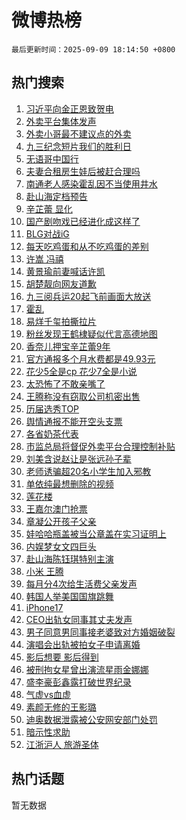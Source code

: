 # 微博热榜

`最后更新时间：2025-09-09 18:14:50 +0800`

## 热门搜索

1. [习近平向金正恩致贺电](https://m.weibo.cn/search?containerid=100103type%3D1%26t%3D10%26q%3D%23%E4%B9%A0%E8%BF%91%E5%B9%B3%E5%90%91%E9%87%91%E6%AD%A3%E6%81%A9%E8%87%B4%E8%B4%BA%E7%94%B5%23&stream_entry_id=51&isnewpage=1&extparam=seat%3D1%26q%3D%2523%25E4%25B9%25A0%25E8%25BF%2591%25E5%25B9%25B3%25E5%2590%2591%25E9%2587%2591%25E6%25AD%25A3%25E6%2581%25A9%25E8%2587%25B4%25E8%25B4%25BA%25E7%2594%25B5%2523%26pos%3D0%26cate%3D10103%26dgr%3D0%26filter_type%3Drealtimehot%26stream_entry_id%3D51%26c_type%3D51%26display_time%3D1757412889%26pre_seqid%3D17574128891960256501719)
1. [外卖平台集体发声](https://m.weibo.cn/search?containerid=100103type%3D1%26t%3D10%26q%3D%23%E5%A4%96%E5%8D%96%E5%B9%B3%E5%8F%B0%E9%9B%86%E4%BD%93%E5%8F%91%E5%A3%B0%23&stream_entry_id=31&isnewpage=1&extparam=seat%3D1%26flag%3D2%26cate%3D5001%26lcate%3D5001%26stream_entry_id%3D31%26q%3D%2523%25E5%25A4%2596%25E5%258D%2596%25E5%25B9%25B3%25E5%258F%25B0%25E9%259B%2586%25E4%25BD%2593%25E5%258F%2591%25E5%25A3%25B0%2523%26dgr%3D0%26pos%3D0%26filter_type%3Drealtimehot%26band_rank%3D1%26realpos%3D1%26c_type%3D31%26display_time%3D1757412889%26pre_seqid%3D17574128891960256501719)
1. [外卖小哥最不建议点的外卖](https://m.weibo.cn/search?containerid=100103type%3D1%26t%3D10%26q%3D%E5%A4%96%E5%8D%96%E5%B0%8F%E5%93%A5%E6%9C%80%E4%B8%8D%E5%BB%BA%E8%AE%AE%E7%82%B9%E7%9A%84%E5%A4%96%E5%8D%96&stream_entry_id=31&isnewpage=1&extparam=seat%3D1%26flag%3D1%26cate%3D5001%26lcate%3D5001%26stream_entry_id%3D31%26q%3D%25E5%25A4%2596%25E5%258D%2596%25E5%25B0%258F%25E5%2593%25A5%25E6%259C%2580%25E4%25B8%258D%25E5%25BB%25BA%25E8%25AE%25AE%25E7%2582%25B9%25E7%259A%2584%25E5%25A4%2596%25E5%258D%2596%26dgr%3D0%26pos%3D1%26filter_type%3Drealtimehot%26band_rank%3D2%26realpos%3D2%26c_type%3D31%26display_time%3D1757412889%26pre_seqid%3D17574128891960256501719)
1. [九三纪念短片我们的胜利日](https://m.weibo.cn/search?containerid=100103type%3D1%26t%3D10%26q%3D%23%E4%B9%9D%E4%B8%89%E7%BA%AA%E5%BF%B5%E7%9F%AD%E7%89%87%E6%88%91%E4%BB%AC%E7%9A%84%E8%83%9C%E5%88%A9%E6%97%A5%23&stream_entry_id=31&isnewpage=1&extparam=seat%3D1%26flag%3D1%26cate%3D5001%26lcate%3D5001%26stream_entry_id%3D31%26q%3D%2523%25E4%25B9%259D%25E4%25B8%2589%25E7%25BA%25AA%25E5%25BF%25B5%25E7%259F%25AD%25E7%2589%2587%25E6%2588%2591%25E4%25BB%25AC%25E7%259A%2584%25E8%2583%259C%25E5%2588%25A9%25E6%2597%25A5%2523%26dgr%3D0%26pos%3D2%26filter_type%3Drealtimehot%26band_rank%3D3%26realpos%3D3%26c_type%3D31%26display_time%3D1757412889%26pre_seqid%3D17574128891960256501719)
1. [无语哥中国行](https://m.weibo.cn/search?containerid=100103type%3D1%26t%3D10%26q%3D%23%E6%97%A0%E8%AF%AD%E5%93%A5%E4%B8%AD%E5%9B%BD%E8%A1%8C%23&stream_entry_id=31&isnewpage=1&extparam=seat%3D1%26is_ad_pos%3D1%26adid%3D300511%26lcate%3D5001%26stream_entry_id%3D31%26q%3D%2523%25E6%2597%25A0%25E8%25AF%25AD%25E5%2593%25A5%25E4%25B8%25AD%25E5%259B%25BD%25E8%25A1%258C%2523%26dgr%3D0%26cate%3D5001%26band_rank%3D4%26filter_type%3Drealtimehot%26pos%3D3%26c_type%3D31%26display_time%3D1757412889%26pre_seqid%3D17574128891960256501719)
1. [夫妻合租房生娃后被赶合理吗](https://m.weibo.cn/search?containerid=100103type%3D1%26t%3D10%26q%3D%23%E5%A4%AB%E5%A6%BB%E5%90%88%E7%A7%9F%E6%88%BF%E7%94%9F%E5%A8%83%E5%90%8E%E8%A2%AB%E8%B5%B6%E5%90%88%E7%90%86%E5%90%97%23&stream_entry_id=31&isnewpage=1&extparam=seat%3D1%26flag%3D0%26cate%3D5001%26lcate%3D5001%26stream_entry_id%3D31%26q%3D%2523%25E5%25A4%25AB%25E5%25A6%25BB%25E5%2590%2588%25E7%25A7%259F%25E6%2588%25BF%25E7%2594%259F%25E5%25A8%2583%25E5%2590%258E%25E8%25A2%25AB%25E8%25B5%25B6%25E5%2590%2588%25E7%2590%2586%25E5%2590%2597%2523%26dgr%3D0%26pos%3D4%26filter_type%3Drealtimehot%26band_rank%3D4%26realpos%3D4%26c_type%3D31%26display_time%3D1757412889%26pre_seqid%3D17574128891960256501719)
1. [南通老人感染霍乱因不当使用井水](https://m.weibo.cn/search?containerid=100103type%3D1%26t%3D10%26q%3D%23%E5%8D%97%E9%80%9A%E8%80%81%E4%BA%BA%E6%84%9F%E6%9F%93%E9%9C%8D%E4%B9%B1%E5%9B%A0%E4%B8%8D%E5%BD%93%E4%BD%BF%E7%94%A8%E4%BA%95%E6%B0%B4%23&stream_entry_id=31&isnewpage=1&extparam=seat%3D1%26flag%3D0%26cate%3D5001%26lcate%3D5001%26stream_entry_id%3D31%26q%3D%2523%25E5%258D%2597%25E9%2580%259A%25E8%2580%2581%25E4%25BA%25BA%25E6%2584%259F%25E6%259F%2593%25E9%259C%258D%25E4%25B9%25B1%25E5%259B%25A0%25E4%25B8%258D%25E5%25BD%2593%25E4%25BD%25BF%25E7%2594%25A8%25E4%25BA%2595%25E6%25B0%25B4%2523%26dgr%3D0%26pos%3D5%26filter_type%3Drealtimehot%26band_rank%3D5%26realpos%3D5%26c_type%3D31%26display_time%3D1757412889%26pre_seqid%3D17574128891960256501719)
1. [赴山海定档预告](https://m.weibo.cn/search?containerid=100103type%3D1%26t%3D10%26q%3D%23%E8%B5%B4%E5%B1%B1%E6%B5%B7%E5%AE%9A%E6%A1%A3%E9%A2%84%E5%91%8A%23&stream_entry_id=31&isnewpage=1&extparam=seat%3D1%26flag%3D16%26cate%3D5001%26lcate%3D5001%26stream_entry_id%3D31%26q%3D%2523%25E8%25B5%25B4%25E5%25B1%25B1%25E6%25B5%25B7%25E5%25AE%259A%25E6%25A1%25A3%25E9%25A2%2584%25E5%2591%258A%2523%26dgr%3D0%26pos%3D6%26filter_type%3Drealtimehot%26band_rank%3D6%26realpos%3D6%26c_type%3D31%26display_time%3D1757412889%26pre_seqid%3D17574128891960256501719)
1. [辛芷蕾 显化](https://m.weibo.cn/search?containerid=100103type%3D1%26t%3D10%26q%3D%E8%BE%9B%E8%8A%B7%E8%95%BE+%E6%98%BE%E5%8C%96&stream_entry_id=31&isnewpage=1&extparam=seat%3D1%26flag%3D1%26cate%3D5001%26lcate%3D5001%26stream_entry_id%3D31%26q%3D%25E8%25BE%259B%25E8%258A%25B7%25E8%2595%25BE%2520%25E6%2598%25BE%25E5%258C%2596%26dgr%3D0%26pos%3D7%26filter_type%3Drealtimehot%26band_rank%3D7%26realpos%3D7%26c_type%3D31%26display_time%3D1757412889%26pre_seqid%3D17574128891960256501719)
1. [国产剧吻戏已经进化成这样了](https://m.weibo.cn/search?containerid=100103type%3D1%26t%3D10%26q%3D%E5%9B%BD%E4%BA%A7%E5%89%A7%E5%90%BB%E6%88%8F%E5%B7%B2%E7%BB%8F%E8%BF%9B%E5%8C%96%E6%88%90%E8%BF%99%E6%A0%B7%E4%BA%86&stream_entry_id=31&isnewpage=1&extparam=seat%3D1%26flag%3D0%26cate%3D5001%26lcate%3D5001%26stream_entry_id%3D31%26q%3D%25E5%259B%25BD%25E4%25BA%25A7%25E5%2589%25A7%25E5%2590%25BB%25E6%2588%258F%25E5%25B7%25B2%25E7%25BB%258F%25E8%25BF%259B%25E5%258C%2596%25E6%2588%2590%25E8%25BF%2599%25E6%25A0%25B7%25E4%25BA%2586%26dgr%3D0%26pos%3D8%26filter_type%3Drealtimehot%26band_rank%3D8%26realpos%3D8%26c_type%3D31%26display_time%3D1757412889%26pre_seqid%3D17574128891960256501719)
1. [BLG对战iG](https://m.weibo.cn/search?containerid=100103type%3D1%26t%3D10%26q%3D%23BLG%E5%AF%B9%E6%88%98iG%23&stream_entry_id=31&isnewpage=1&extparam=seat%3D1%26flag%3D1%26cate%3D5001%26lcate%3D5001%26stream_entry_id%3D31%26q%3D%2523BLG%25E5%25AF%25B9%25E6%2588%2598iG%2523%26dgr%3D0%26pos%3D9%26filter_type%3Drealtimehot%26band_rank%3D9%26realpos%3D9%26c_type%3D31%26display_time%3D1757412889%26pre_seqid%3D17574128891960256501719)
1. [每天吃鸡蛋和从不吃鸡蛋的差别](https://m.weibo.cn/search?containerid=100103type%3D1%26t%3D10%26q%3D%E6%AF%8F%E5%A4%A9%E5%90%83%E9%B8%A1%E8%9B%8B%E5%92%8C%E4%BB%8E%E4%B8%8D%E5%90%83%E9%B8%A1%E8%9B%8B%E7%9A%84%E5%B7%AE%E5%88%AB&stream_entry_id=31&isnewpage=1&extparam=seat%3D1%26flag%3D0%26cate%3D5001%26lcate%3D5001%26stream_entry_id%3D31%26q%3D%25E6%25AF%258F%25E5%25A4%25A9%25E5%2590%2583%25E9%25B8%25A1%25E8%259B%258B%25E5%2592%258C%25E4%25BB%258E%25E4%25B8%258D%25E5%2590%2583%25E9%25B8%25A1%25E8%259B%258B%25E7%259A%2584%25E5%25B7%25AE%25E5%2588%25AB%26dgr%3D0%26pos%3D10%26filter_type%3Drealtimehot%26band_rank%3D10%26realpos%3D10%26c_type%3D31%26display_time%3D1757412889%26pre_seqid%3D17574128891960256501719)
1. [许嵩 冯禧](https://m.weibo.cn/search?containerid=100103type%3D1%26t%3D10%26q%3D%E8%AE%B8%E5%B5%A9+%E5%86%AF%E7%A6%A7&stream_entry_id=31&isnewpage=1&extparam=seat%3D1%26flag%3D1%26cate%3D5001%26lcate%3D5001%26stream_entry_id%3D31%26q%3D%25E8%25AE%25B8%25E5%25B5%25A9%2520%25E5%2586%25AF%25E7%25A6%25A7%26dgr%3D0%26pos%3D11%26filter_type%3Drealtimehot%26band_rank%3D11%26realpos%3D11%26c_type%3D31%26display_time%3D1757412889%26pre_seqid%3D17574128891960256501719)
1. [黄景瑜前妻喊话许凯](https://m.weibo.cn/search?containerid=100103type%3D1%26t%3D10%26q%3D%23%E9%BB%84%E6%99%AF%E7%91%9C%E5%89%8D%E5%A6%BB%E5%96%8A%E8%AF%9D%E8%AE%B8%E5%87%AF%23&stream_entry_id=31&isnewpage=1&extparam=seat%3D1%26flag%3D2%26cate%3D5001%26lcate%3D5001%26stream_entry_id%3D31%26q%3D%2523%25E9%25BB%2584%25E6%2599%25AF%25E7%2591%259C%25E5%2589%258D%25E5%25A6%25BB%25E5%2596%258A%25E8%25AF%259D%25E8%25AE%25B8%25E5%2587%25AF%2523%26dgr%3D0%26pos%3D12%26filter_type%3Drealtimehot%26band_rank%3D12%26realpos%3D12%26c_type%3D31%26display_time%3D1757412889%26pre_seqid%3D17574128891960256501719)
1. [胡楚靓向网友道歉](https://m.weibo.cn/search?containerid=100103type%3D1%26t%3D10%26q%3D%23%E8%83%A1%E6%A5%9A%E9%9D%93%E5%90%91%E7%BD%91%E5%8F%8B%E9%81%93%E6%AD%89%23&stream_entry_id=31&isnewpage=1&extparam=seat%3D1%26flag%3D1%26cate%3D5001%26lcate%3D5001%26stream_entry_id%3D31%26q%3D%2523%25E8%2583%25A1%25E6%25A5%259A%25E9%259D%2593%25E5%2590%2591%25E7%25BD%2591%25E5%258F%258B%25E9%2581%2593%25E6%25AD%2589%2523%26dgr%3D0%26pos%3D13%26filter_type%3Drealtimehot%26band_rank%3D13%26realpos%3D13%26c_type%3D31%26display_time%3D1757412889%26pre_seqid%3D17574128891960256501719)
1. [九三阅兵运20起飞前画面大放送](https://m.weibo.cn/search?containerid=100103type%3D1%26t%3D10%26q%3D%23%E4%B9%9D%E4%B8%89%E9%98%85%E5%85%B5%E8%BF%9020%E8%B5%B7%E9%A3%9E%E5%89%8D%E7%94%BB%E9%9D%A2%E5%A4%A7%E6%94%BE%E9%80%81%23&stream_entry_id=31&isnewpage=1&extparam=seat%3D1%26flag%3D0%26cate%3D5001%26lcate%3D5001%26stream_entry_id%3D31%26q%3D%2523%25E4%25B9%259D%25E4%25B8%2589%25E9%2598%2585%25E5%2585%25B5%25E8%25BF%259020%25E8%25B5%25B7%25E9%25A3%259E%25E5%2589%258D%25E7%2594%25BB%25E9%259D%25A2%25E5%25A4%25A7%25E6%2594%25BE%25E9%2580%2581%2523%26dgr%3D0%26pos%3D14%26filter_type%3Drealtimehot%26band_rank%3D14%26realpos%3D14%26c_type%3D31%26display_time%3D1757412889%26pre_seqid%3D17574128891960256501719)
1. [霍乱](https://m.weibo.cn/search?containerid=100103type%3D1%26t%3D10%26q%3D%E9%9C%8D%E4%B9%B1&stream_entry_id=31&isnewpage=1&extparam=seat%3D1%26flag%3D0%26cate%3D5001%26lcate%3D5001%26stream_entry_id%3D31%26q%3D%25E9%259C%258D%25E4%25B9%25B1%26dgr%3D0%26pos%3D15%26filter_type%3Drealtimehot%26band_rank%3D15%26realpos%3D15%26c_type%3D31%26display_time%3D1757412889%26pre_seqid%3D17574128891960256501719)
1. [易烊千玺拍撕拉片](https://m.weibo.cn/search?containerid=100103type%3D1%26t%3D10%26q%3D%23%E6%98%93%E7%83%8A%E5%8D%83%E7%8E%BA%E6%8B%8D%E6%92%95%E6%8B%89%E7%89%87%23&stream_entry_id=31&isnewpage=1&extparam=seat%3D1%26flag%3D1%26cate%3D5001%26lcate%3D5001%26stream_entry_id%3D31%26q%3D%2523%25E6%2598%2593%25E7%2583%258A%25E5%258D%2583%25E7%258E%25BA%25E6%258B%258D%25E6%2592%2595%25E6%258B%2589%25E7%2589%2587%2523%26dgr%3D0%26pos%3D16%26filter_type%3Drealtimehot%26band_rank%3D16%26realpos%3D16%26c_type%3D31%26display_time%3D1757412889%26pre_seqid%3D17574128891960256501719)
1. [粉丝发现王鹤棣疑似代言高德地图](https://m.weibo.cn/search?containerid=100103type%3D1%26t%3D10%26q%3D%23%E7%B2%89%E4%B8%9D%E5%8F%91%E7%8E%B0%E7%8E%8B%E9%B9%A4%E6%A3%A3%E7%96%91%E4%BC%BC%E4%BB%A3%E8%A8%80%E9%AB%98%E5%BE%B7%E5%9C%B0%E5%9B%BE%23&stream_entry_id=31&isnewpage=1&extparam=seat%3D1%26flag%3D1%26cate%3D5001%26lcate%3D5001%26stream_entry_id%3D31%26q%3D%2523%25E7%25B2%2589%25E4%25B8%259D%25E5%258F%2591%25E7%258E%25B0%25E7%258E%258B%25E9%25B9%25A4%25E6%25A3%25A3%25E7%2596%2591%25E4%25BC%25BC%25E4%25BB%25A3%25E8%25A8%2580%25E9%25AB%2598%25E5%25BE%25B7%25E5%259C%25B0%25E5%259B%25BE%2523%26dgr%3D0%26pos%3D17%26filter_type%3Drealtimehot%26band_rank%3D17%26realpos%3D17%26c_type%3D31%26display_time%3D1757412889%26pre_seqid%3D17574128891960256501719)
1. [香奈儿押宝辛芷蕾9年](https://m.weibo.cn/search?containerid=100103type%3D1%26t%3D10%26q%3D%23%E9%A6%99%E5%A5%88%E5%84%BF%E6%8A%BC%E5%AE%9D%E8%BE%9B%E8%8A%B7%E8%95%BE9%E5%B9%B4%23&stream_entry_id=31&isnewpage=1&extparam=seat%3D1%26flag%3D0%26cate%3D5001%26lcate%3D5001%26stream_entry_id%3D31%26q%3D%2523%25E9%25A6%2599%25E5%25A5%2588%25E5%2584%25BF%25E6%258A%25BC%25E5%25AE%259D%25E8%25BE%259B%25E8%258A%25B7%25E8%2595%25BE9%25E5%25B9%25B4%2523%26dgr%3D0%26pos%3D18%26filter_type%3Drealtimehot%26band_rank%3D18%26realpos%3D18%26c_type%3D31%26display_time%3D1757412889%26pre_seqid%3D17574128891960256501719)
1. [官方通报多个月水费都是49.93元](https://m.weibo.cn/search?containerid=100103type%3D1%26t%3D10%26q%3D%23%E5%AE%98%E6%96%B9%E9%80%9A%E6%8A%A5%E5%A4%9A%E4%B8%AA%E6%9C%88%E6%B0%B4%E8%B4%B9%E9%83%BD%E6%98%AF49.93%E5%85%83%23&stream_entry_id=31&isnewpage=1&extparam=seat%3D1%26flag%3D1%26cate%3D5001%26lcate%3D5001%26stream_entry_id%3D31%26q%3D%2523%25E5%25AE%2598%25E6%2596%25B9%25E9%2580%259A%25E6%258A%25A5%25E5%25A4%259A%25E4%25B8%25AA%25E6%259C%2588%25E6%25B0%25B4%25E8%25B4%25B9%25E9%2583%25BD%25E6%2598%25AF49.93%25E5%2585%2583%2523%26dgr%3D0%26pos%3D19%26filter_type%3Drealtimehot%26band_rank%3D19%26realpos%3D19%26c_type%3D31%26display_time%3D1757412889%26pre_seqid%3D17574128891960256501719)
1. [花少5全是cp 花少7全是小说](https://m.weibo.cn/search?containerid=100103type%3D1%26t%3D10%26q%3D%E8%8A%B1%E5%B0%915%E5%85%A8%E6%98%AFcp+%E8%8A%B1%E5%B0%917%E5%85%A8%E6%98%AF%E5%B0%8F%E8%AF%B4&stream_entry_id=31&isnewpage=1&extparam=seat%3D1%26flag%3D0%26cate%3D5001%26lcate%3D5001%26stream_entry_id%3D31%26q%3D%25E8%258A%25B1%25E5%25B0%25915%25E5%2585%25A8%25E6%2598%25AFcp%2520%25E8%258A%25B1%25E5%25B0%25917%25E5%2585%25A8%25E6%2598%25AF%25E5%25B0%258F%25E8%25AF%25B4%26dgr%3D0%26pos%3D20%26filter_type%3Drealtimehot%26band_rank%3D20%26realpos%3D20%26c_type%3D31%26display_time%3D1757412889%26pre_seqid%3D17574128891960256501719)
1. [太恐怖了不敢亲嘴了](https://m.weibo.cn/search?containerid=100103type%3D1%26t%3D10%26q%3D%E5%A4%AA%E6%81%90%E6%80%96%E4%BA%86%E4%B8%8D%E6%95%A2%E4%BA%B2%E5%98%B4%E4%BA%86&stream_entry_id=31&isnewpage=1&extparam=seat%3D1%26flag%3D2%26cate%3D5001%26lcate%3D5001%26stream_entry_id%3D31%26q%3D%25E5%25A4%25AA%25E6%2581%2590%25E6%2580%2596%25E4%25BA%2586%25E4%25B8%258D%25E6%2595%25A2%25E4%25BA%25B2%25E5%2598%25B4%25E4%25BA%2586%26dgr%3D0%26pos%3D21%26filter_type%3Drealtimehot%26band_rank%3D21%26realpos%3D21%26c_type%3D31%26display_time%3D1757412889%26pre_seqid%3D17574128891960256501719)
1. [王腾称没有窃取公司机密出售](https://m.weibo.cn/search?containerid=100103type%3D1%26t%3D10%26q%3D%23%E7%8E%8B%E8%85%BE%E7%A7%B0%E6%B2%A1%E6%9C%89%E7%AA%83%E5%8F%96%E5%85%AC%E5%8F%B8%E6%9C%BA%E5%AF%86%E5%87%BA%E5%94%AE%23&stream_entry_id=31&isnewpage=1&extparam=seat%3D1%26flag%3D0%26cate%3D5001%26lcate%3D5001%26stream_entry_id%3D31%26q%3D%2523%25E7%258E%258B%25E8%2585%25BE%25E7%25A7%25B0%25E6%25B2%25A1%25E6%259C%2589%25E7%25AA%2583%25E5%258F%2596%25E5%2585%25AC%25E5%258F%25B8%25E6%259C%25BA%25E5%25AF%2586%25E5%2587%25BA%25E5%2594%25AE%2523%26dgr%3D0%26pos%3D22%26filter_type%3Drealtimehot%26band_rank%3D22%26realpos%3D22%26c_type%3D31%26display_time%3D1757412889%26pre_seqid%3D17574128891960256501719)
1. [历届选秀TOP](https://m.weibo.cn/search?containerid=100103type%3D1%26t%3D10%26q%3D%23%E5%8E%86%E5%B1%8A%E9%80%89%E7%A7%80TOP%23&stream_entry_id=31&isnewpage=1&extparam=seat%3D1%26flag%3D1%26cate%3D5001%26lcate%3D5001%26stream_entry_id%3D31%26q%3D%2523%25E5%258E%2586%25E5%25B1%258A%25E9%2580%2589%25E7%25A7%2580TOP%2523%26dgr%3D0%26pos%3D23%26filter_type%3Drealtimehot%26band_rank%3D23%26realpos%3D23%26c_type%3D31%26display_time%3D1757412889%26pre_seqid%3D17574128891960256501719)
1. [舆情通报不能开空头支票](https://m.weibo.cn/search?containerid=100103type%3D1%26t%3D10%26q%3D%23%E8%88%86%E6%83%85%E9%80%9A%E6%8A%A5%E4%B8%8D%E8%83%BD%E5%BC%80%E7%A9%BA%E5%A4%B4%E6%94%AF%E7%A5%A8%23&stream_entry_id=31&isnewpage=1&extparam=seat%3D1%26flag%3D1%26cate%3D5001%26lcate%3D5001%26stream_entry_id%3D31%26q%3D%2523%25E8%2588%2586%25E6%2583%2585%25E9%2580%259A%25E6%258A%25A5%25E4%25B8%258D%25E8%2583%25BD%25E5%25BC%2580%25E7%25A9%25BA%25E5%25A4%25B4%25E6%2594%25AF%25E7%25A5%25A8%2523%26dgr%3D0%26pos%3D24%26filter_type%3Drealtimehot%26band_rank%3D24%26realpos%3D24%26c_type%3D31%26display_time%3D1757412889%26pre_seqid%3D17574128891960256501719)
1. [各省奶茶代表](https://m.weibo.cn/search?containerid=100103type%3D1%26t%3D10%26q%3D%E5%90%84%E7%9C%81%E5%A5%B6%E8%8C%B6%E4%BB%A3%E8%A1%A8&stream_entry_id=31&isnewpage=1&extparam=seat%3D1%26flag%3D1%26cate%3D5001%26lcate%3D5001%26stream_entry_id%3D31%26q%3D%25E5%2590%2584%25E7%259C%2581%25E5%25A5%25B6%25E8%258C%25B6%25E4%25BB%25A3%25E8%25A1%25A8%26dgr%3D0%26pos%3D25%26filter_type%3Drealtimehot%26band_rank%3D25%26realpos%3D25%26c_type%3D31%26display_time%3D1757412889%26pre_seqid%3D17574128891960256501719)
1. [市监总局将督促外卖平台合理控制补贴](https://m.weibo.cn/search?containerid=100103type%3D1%26t%3D10%26q%3D%23%E5%B8%82%E7%9B%91%E6%80%BB%E5%B1%80%E5%B0%86%E7%9D%A3%E4%BF%83%E5%A4%96%E5%8D%96%E5%B9%B3%E5%8F%B0%E5%90%88%E7%90%86%E6%8E%A7%E5%88%B6%E8%A1%A5%E8%B4%B4%23&stream_entry_id=31&isnewpage=1&extparam=seat%3D1%26flag%3D0%26cate%3D5001%26lcate%3D5001%26stream_entry_id%3D31%26q%3D%2523%25E5%25B8%2582%25E7%259B%2591%25E6%2580%25BB%25E5%25B1%2580%25E5%25B0%2586%25E7%259D%25A3%25E4%25BF%2583%25E5%25A4%2596%25E5%258D%2596%25E5%25B9%25B3%25E5%258F%25B0%25E5%2590%2588%25E7%2590%2586%25E6%258E%25A7%25E5%2588%25B6%25E8%25A1%25A5%25E8%25B4%25B4%2523%26dgr%3D0%26pos%3D26%26filter_type%3Drealtimehot%26band_rank%3D26%26realpos%3D26%26c_type%3D31%26display_time%3D1757412889%26pre_seqid%3D17574128891960256501719)
1. [刘美含说赵让是张远孙子辈](https://m.weibo.cn/search?containerid=100103type%3D1%26t%3D10%26q%3D%E5%88%98%E7%BE%8E%E5%90%AB%E8%AF%B4%E8%B5%B5%E8%AE%A9%E6%98%AF%E5%BC%A0%E8%BF%9C%E5%AD%99%E5%AD%90%E8%BE%88&stream_entry_id=31&isnewpage=1&extparam=seat%3D1%26flag%3D0%26cate%3D5001%26lcate%3D5001%26stream_entry_id%3D31%26q%3D%25E5%2588%2598%25E7%25BE%258E%25E5%2590%25AB%25E8%25AF%25B4%25E8%25B5%25B5%25E8%25AE%25A9%25E6%2598%25AF%25E5%25BC%25A0%25E8%25BF%259C%25E5%25AD%2599%25E5%25AD%2590%25E8%25BE%2588%26dgr%3D0%26pos%3D27%26filter_type%3Drealtimehot%26band_rank%3D27%26realpos%3D27%26c_type%3D31%26display_time%3D1757412889%26pre_seqid%3D17574128891960256501719)
1. [老师诱骗超20名小学生加入邪教](https://m.weibo.cn/search?containerid=100103type%3D1%26t%3D10%26q%3D%23%E8%80%81%E5%B8%88%E8%AF%B1%E9%AA%97%E8%B6%8520%E5%90%8D%E5%B0%8F%E5%AD%A6%E7%94%9F%E5%8A%A0%E5%85%A5%E9%82%AA%E6%95%99%23&stream_entry_id=31&isnewpage=1&extparam=seat%3D1%26flag%3D1%26cate%3D5001%26lcate%3D5001%26stream_entry_id%3D31%26q%3D%2523%25E8%2580%2581%25E5%25B8%2588%25E8%25AF%25B1%25E9%25AA%2597%25E8%25B6%258520%25E5%2590%258D%25E5%25B0%258F%25E5%25AD%25A6%25E7%2594%259F%25E5%258A%25A0%25E5%2585%25A5%25E9%2582%25AA%25E6%2595%2599%2523%26dgr%3D0%26pos%3D28%26filter_type%3Drealtimehot%26band_rank%3D28%26realpos%3D28%26c_type%3D31%26display_time%3D1757412889%26pre_seqid%3D17574128891960256501719)
1. [单依纯最想删除的视频](https://m.weibo.cn/search?containerid=100103type%3D1%26t%3D10%26q%3D%E5%8D%95%E4%BE%9D%E7%BA%AF%E6%9C%80%E6%83%B3%E5%88%A0%E9%99%A4%E7%9A%84%E8%A7%86%E9%A2%91&stream_entry_id=31&isnewpage=1&extparam=seat%3D1%26flag%3D1%26cate%3D5001%26lcate%3D5001%26stream_entry_id%3D31%26q%3D%25E5%258D%2595%25E4%25BE%259D%25E7%25BA%25AF%25E6%259C%2580%25E6%2583%25B3%25E5%2588%25A0%25E9%2599%25A4%25E7%259A%2584%25E8%25A7%2586%25E9%25A2%2591%26dgr%3D0%26pos%3D29%26filter_type%3Drealtimehot%26band_rank%3D29%26realpos%3D29%26c_type%3D31%26display_time%3D1757412889%26pre_seqid%3D17574128891960256501719)
1. [莲花楼](https://m.weibo.cn/search?containerid=100103type%3D1%26t%3D10%26q%3D%E8%8E%B2%E8%8A%B1%E6%A5%BC&stream_entry_id=31&isnewpage=1&extparam=seat%3D1%26flag%3D1%26cate%3D5001%26lcate%3D5001%26stream_entry_id%3D31%26q%3D%25E8%258E%25B2%25E8%258A%25B1%25E6%25A5%25BC%26dgr%3D0%26pos%3D30%26filter_type%3Drealtimehot%26band_rank%3D30%26realpos%3D30%26c_type%3D31%26display_time%3D1757412889%26pre_seqid%3D17574128891960256501719)
1. [王嘉尔澳门抢票](https://m.weibo.cn/search?containerid=100103type%3D1%26t%3D10%26q%3D%E7%8E%8B%E5%98%89%E5%B0%94%E6%BE%B3%E9%97%A8%E6%8A%A2%E7%A5%A8&stream_entry_id=31&isnewpage=1&extparam=seat%3D1%26flag%3D1%26cate%3D5001%26lcate%3D5001%26stream_entry_id%3D31%26q%3D%25E7%258E%258B%25E5%2598%2589%25E5%25B0%2594%25E6%25BE%25B3%25E9%2597%25A8%25E6%258A%25A2%25E7%25A5%25A8%26dgr%3D0%26pos%3D31%26filter_type%3Drealtimehot%26band_rank%3D31%26realpos%3D31%26c_type%3D31%26display_time%3D1757412889%26pre_seqid%3D17574128891960256501719)
1. [章凝公开孩子父亲](https://m.weibo.cn/search?containerid=100103type%3D1%26t%3D10%26q%3D%E7%AB%A0%E5%87%9D%E5%85%AC%E5%BC%80%E5%AD%A9%E5%AD%90%E7%88%B6%E4%BA%B2&stream_entry_id=31&isnewpage=1&extparam=seat%3D1%26flag%3D1%26cate%3D5001%26lcate%3D5001%26stream_entry_id%3D31%26q%3D%25E7%25AB%25A0%25E5%2587%259D%25E5%2585%25AC%25E5%25BC%2580%25E5%25AD%25A9%25E5%25AD%2590%25E7%2588%25B6%25E4%25BA%25B2%26dgr%3D0%26pos%3D32%26filter_type%3Drealtimehot%26band_rank%3D32%26realpos%3D32%26c_type%3D31%26display_time%3D1757412889%26pre_seqid%3D17574128891960256501719)
1. [娃哈哈瓶盖被当公章盖在实习证明上](https://m.weibo.cn/search?containerid=100103type%3D1%26t%3D10%26q%3D%23%E5%A8%83%E5%93%88%E5%93%88%E7%93%B6%E7%9B%96%E8%A2%AB%E5%BD%93%E5%85%AC%E7%AB%A0%E7%9B%96%E5%9C%A8%E5%AE%9E%E4%B9%A0%E8%AF%81%E6%98%8E%E4%B8%8A%23&stream_entry_id=31&isnewpage=1&extparam=seat%3D1%26flag%3D1%26cate%3D5001%26lcate%3D5001%26stream_entry_id%3D31%26q%3D%2523%25E5%25A8%2583%25E5%2593%2588%25E5%2593%2588%25E7%2593%25B6%25E7%259B%2596%25E8%25A2%25AB%25E5%25BD%2593%25E5%2585%25AC%25E7%25AB%25A0%25E7%259B%2596%25E5%259C%25A8%25E5%25AE%259E%25E4%25B9%25A0%25E8%25AF%2581%25E6%2598%258E%25E4%25B8%258A%2523%26dgr%3D0%26pos%3D33%26filter_type%3Drealtimehot%26band_rank%3D33%26realpos%3D33%26c_type%3D31%26display_time%3D1757412889%26pre_seqid%3D17574128891960256501719)
1. [内娱梦女文四巨头](https://m.weibo.cn/search?containerid=100103type%3D1%26t%3D10%26q%3D%E5%86%85%E5%A8%B1%E6%A2%A6%E5%A5%B3%E6%96%87%E5%9B%9B%E5%B7%A8%E5%A4%B4&stream_entry_id=31&isnewpage=1&extparam=seat%3D1%26flag%3D1%26cate%3D5001%26lcate%3D5001%26stream_entry_id%3D31%26q%3D%25E5%2586%2585%25E5%25A8%25B1%25E6%25A2%25A6%25E5%25A5%25B3%25E6%2596%2587%25E5%259B%259B%25E5%25B7%25A8%25E5%25A4%25B4%26dgr%3D0%26pos%3D34%26filter_type%3Drealtimehot%26band_rank%3D34%26realpos%3D34%26c_type%3D31%26display_time%3D1757412889%26pre_seqid%3D17574128891960256501719)
1. [赴山海陈钰琪特别主演](https://m.weibo.cn/search?containerid=100103type%3D1%26t%3D10%26q%3D%23%E8%B5%B4%E5%B1%B1%E6%B5%B7%E9%99%88%E9%92%B0%E7%90%AA%E7%89%B9%E5%88%AB%E4%B8%BB%E6%BC%94%23&stream_entry_id=31&isnewpage=1&extparam=seat%3D1%26flag%3D1%26cate%3D5001%26lcate%3D5001%26stream_entry_id%3D31%26q%3D%2523%25E8%25B5%25B4%25E5%25B1%25B1%25E6%25B5%25B7%25E9%2599%2588%25E9%2592%25B0%25E7%2590%25AA%25E7%2589%25B9%25E5%2588%25AB%25E4%25B8%25BB%25E6%25BC%2594%2523%26dgr%3D0%26pos%3D35%26filter_type%3Drealtimehot%26band_rank%3D35%26realpos%3D35%26c_type%3D31%26display_time%3D1757412889%26pre_seqid%3D17574128891960256501719)
1. [小米 王腾](https://m.weibo.cn/search?containerid=100103type%3D1%26t%3D10%26q%3D%E5%B0%8F%E7%B1%B3+%E7%8E%8B%E8%85%BE&stream_entry_id=31&isnewpage=1&extparam=seat%3D1%26flag%3D0%26cate%3D5001%26lcate%3D5001%26stream_entry_id%3D31%26q%3D%25E5%25B0%258F%25E7%25B1%25B3%2520%25E7%258E%258B%25E8%2585%25BE%26dgr%3D0%26pos%3D36%26filter_type%3Drealtimehot%26band_rank%3D36%26realpos%3D36%26c_type%3D31%26display_time%3D1757412889%26pre_seqid%3D17574128891960256501719)
1. [每月分4次给生活费父亲发声](https://m.weibo.cn/search?containerid=100103type%3D1%26t%3D10%26q%3D%23%E6%AF%8F%E6%9C%88%E5%88%864%E6%AC%A1%E7%BB%99%E7%94%9F%E6%B4%BB%E8%B4%B9%E7%88%B6%E4%BA%B2%E5%8F%91%E5%A3%B0%23&stream_entry_id=31&isnewpage=1&extparam=seat%3D1%26flag%3D0%26cate%3D5001%26lcate%3D5001%26stream_entry_id%3D31%26q%3D%2523%25E6%25AF%258F%25E6%259C%2588%25E5%2588%25864%25E6%25AC%25A1%25E7%25BB%2599%25E7%2594%259F%25E6%25B4%25BB%25E8%25B4%25B9%25E7%2588%25B6%25E4%25BA%25B2%25E5%258F%2591%25E5%25A3%25B0%2523%26dgr%3D0%26pos%3D37%26filter_type%3Drealtimehot%26band_rank%3D37%26realpos%3D37%26c_type%3D31%26display_time%3D1757412889%26pre_seqid%3D17574128891960256501719)
1. [韩国人举美国国旗跳舞](https://m.weibo.cn/search?containerid=100103type%3D1%26t%3D10%26q%3D%E9%9F%A9%E5%9B%BD%E4%BA%BA%E4%B8%BE%E7%BE%8E%E5%9B%BD%E5%9B%BD%E6%97%97%E8%B7%B3%E8%88%9E&stream_entry_id=31&isnewpage=1&extparam=seat%3D1%26flag%3D0%26cate%3D5001%26lcate%3D5001%26stream_entry_id%3D31%26q%3D%25E9%259F%25A9%25E5%259B%25BD%25E4%25BA%25BA%25E4%25B8%25BE%25E7%25BE%258E%25E5%259B%25BD%25E5%259B%25BD%25E6%2597%2597%25E8%25B7%25B3%25E8%2588%259E%26dgr%3D0%26pos%3D38%26filter_type%3Drealtimehot%26band_rank%3D38%26realpos%3D38%26c_type%3D31%26display_time%3D1757412889%26pre_seqid%3D17574128891960256501719)
1. [iPhone17](https://m.weibo.cn/search?containerid=100103type%3D1%26t%3D10%26q%3DiPhone17&stream_entry_id=31&isnewpage=1&extparam=seat%3D1%26flag%3D0%26cate%3D5001%26lcate%3D5001%26stream_entry_id%3D31%26q%3DiPhone17%26dgr%3D0%26pos%3D39%26filter_type%3Drealtimehot%26band_rank%3D39%26realpos%3D39%26c_type%3D31%26display_time%3D1757412889%26pre_seqid%3D17574128891960256501719)
1. [CEO出轨女同事其丈夫发声](https://m.weibo.cn/search?containerid=100103type%3D1%26t%3D10%26q%3D%23CEO%E5%87%BA%E8%BD%A8%E5%A5%B3%E5%90%8C%E4%BA%8B%E5%85%B6%E4%B8%88%E5%A4%AB%E5%8F%91%E5%A3%B0%23&stream_entry_id=31&isnewpage=1&extparam=seat%3D1%26flag%3D1%26cate%3D5001%26lcate%3D5001%26stream_entry_id%3D31%26q%3D%2523CEO%25E5%2587%25BA%25E8%25BD%25A8%25E5%25A5%25B3%25E5%2590%258C%25E4%25BA%258B%25E5%2585%25B6%25E4%25B8%2588%25E5%25A4%25AB%25E5%258F%2591%25E5%25A3%25B0%2523%26dgr%3D0%26pos%3D40%26filter_type%3Drealtimehot%26band_rank%3D40%26realpos%3D40%26c_type%3D31%26display_time%3D1757412889%26pre_seqid%3D17574128891960256501719)
1. [男子同意男同事接老婆致对方婚姻破裂](https://m.weibo.cn/search?containerid=100103type%3D1%26t%3D10%26q%3D%23%E7%94%B7%E5%AD%90%E5%90%8C%E6%84%8F%E7%94%B7%E5%90%8C%E4%BA%8B%E6%8E%A5%E8%80%81%E5%A9%86%E8%87%B4%E5%AF%B9%E6%96%B9%E5%A9%9A%E5%A7%BB%E7%A0%B4%E8%A3%82%23&stream_entry_id=31&isnewpage=1&extparam=seat%3D1%26flag%3D1%26cate%3D5001%26lcate%3D5001%26stream_entry_id%3D31%26q%3D%2523%25E7%2594%25B7%25E5%25AD%2590%25E5%2590%258C%25E6%2584%258F%25E7%2594%25B7%25E5%2590%258C%25E4%25BA%258B%25E6%258E%25A5%25E8%2580%2581%25E5%25A9%2586%25E8%2587%25B4%25E5%25AF%25B9%25E6%2596%25B9%25E5%25A9%259A%25E5%25A7%25BB%25E7%25A0%25B4%25E8%25A3%2582%2523%26dgr%3D0%26pos%3D41%26filter_type%3Drealtimehot%26band_rank%3D41%26realpos%3D41%26c_type%3D31%26display_time%3D1757412889%26pre_seqid%3D17574128891960256501719)
1. [演唱会出轨被拍女子申请离婚](https://m.weibo.cn/search?containerid=100103type%3D1%26t%3D10%26q%3D%23%E6%BC%94%E5%94%B1%E4%BC%9A%E5%87%BA%E8%BD%A8%E8%A2%AB%E6%8B%8D%E5%A5%B3%E5%AD%90%E7%94%B3%E8%AF%B7%E7%A6%BB%E5%A9%9A%23&stream_entry_id=31&isnewpage=1&extparam=seat%3D1%26flag%3D0%26cate%3D5001%26lcate%3D5001%26stream_entry_id%3D31%26q%3D%2523%25E6%25BC%2594%25E5%2594%25B1%25E4%25BC%259A%25E5%2587%25BA%25E8%25BD%25A8%25E8%25A2%25AB%25E6%258B%258D%25E5%25A5%25B3%25E5%25AD%2590%25E7%2594%25B3%25E8%25AF%25B7%25E7%25A6%25BB%25E5%25A9%259A%2523%26dgr%3D0%26pos%3D42%26filter_type%3Drealtimehot%26band_rank%3D42%26realpos%3D42%26c_type%3D31%26display_time%3D1757412889%26pre_seqid%3D17574128891960256501719)
1. [影后想要 影后得到](https://m.weibo.cn/search?containerid=100103type%3D1%26t%3D10%26q%3D%E5%BD%B1%E5%90%8E%E6%83%B3%E8%A6%81+%E5%BD%B1%E5%90%8E%E5%BE%97%E5%88%B0&stream_entry_id=31&isnewpage=1&extparam=seat%3D1%26flag%3D0%26cate%3D5001%26lcate%3D5001%26stream_entry_id%3D31%26q%3D%25E5%25BD%25B1%25E5%2590%258E%25E6%2583%25B3%25E8%25A6%2581%2520%25E5%25BD%25B1%25E5%2590%258E%25E5%25BE%2597%25E5%2588%25B0%26dgr%3D0%26pos%3D43%26filter_type%3Drealtimehot%26band_rank%3D43%26realpos%3D43%26c_type%3D31%26display_time%3D1757412889%26pre_seqid%3D17574128891960256501719)
1. [被刑拘女星曾出演流星雨金娜娜](https://m.weibo.cn/search?containerid=100103type%3D1%26t%3D10%26q%3D%23%E8%A2%AB%E5%88%91%E6%8B%98%E5%A5%B3%E6%98%9F%E6%9B%BE%E5%87%BA%E6%BC%94%E6%B5%81%E6%98%9F%E9%9B%A8%E9%87%91%E5%A8%9C%E5%A8%9C%23&stream_entry_id=31&isnewpage=1&extparam=seat%3D1%26flag%3D1%26cate%3D5001%26lcate%3D5001%26stream_entry_id%3D31%26q%3D%2523%25E8%25A2%25AB%25E5%2588%2591%25E6%258B%2598%25E5%25A5%25B3%25E6%2598%259F%25E6%259B%25BE%25E5%2587%25BA%25E6%25BC%2594%25E6%25B5%2581%25E6%2598%259F%25E9%259B%25A8%25E9%2587%2591%25E5%25A8%259C%25E5%25A8%259C%2523%26dgr%3D0%26pos%3D44%26filter_type%3Drealtimehot%26band_rank%3D44%26realpos%3D44%26c_type%3D31%26display_time%3D1757412889%26pre_seqid%3D17574128891960256501719)
1. [盛李豪彭鑫露打破世界纪录](https://m.weibo.cn/search?containerid=100103type%3D1%26t%3D10%26q%3D%23%E7%9B%9B%E6%9D%8E%E8%B1%AA%E5%BD%AD%E9%91%AB%E9%9C%B2%E6%89%93%E7%A0%B4%E4%B8%96%E7%95%8C%E7%BA%AA%E5%BD%95%23&stream_entry_id=31&isnewpage=1&extparam=seat%3D1%26flag%3D1%26cate%3D5001%26lcate%3D5001%26stream_entry_id%3D31%26q%3D%2523%25E7%259B%259B%25E6%259D%258E%25E8%25B1%25AA%25E5%25BD%25AD%25E9%2591%25AB%25E9%259C%25B2%25E6%2589%2593%25E7%25A0%25B4%25E4%25B8%2596%25E7%2595%258C%25E7%25BA%25AA%25E5%25BD%2595%2523%26dgr%3D0%26pos%3D45%26filter_type%3Drealtimehot%26band_rank%3D45%26realpos%3D45%26c_type%3D31%26display_time%3D1757412889%26pre_seqid%3D17574128891960256501719)
1. [气虚vs血虚](https://m.weibo.cn/search?containerid=100103type%3D1%26t%3D10%26q%3D%E6%B0%94%E8%99%9Avs%E8%A1%80%E8%99%9A&stream_entry_id=31&isnewpage=1&extparam=seat%3D1%26flag%3D0%26cate%3D5001%26lcate%3D5001%26stream_entry_id%3D31%26q%3D%25E6%25B0%2594%25E8%2599%259Avs%25E8%25A1%2580%25E8%2599%259A%26dgr%3D0%26pos%3D46%26filter_type%3Drealtimehot%26band_rank%3D46%26realpos%3D46%26c_type%3D31%26display_time%3D1757412889%26pre_seqid%3D17574128891960256501719)
1. [素颜无修的王影璐](https://m.weibo.cn/search?containerid=100103type%3D1%26t%3D10%26q%3D%E7%B4%A0%E9%A2%9C%E6%97%A0%E4%BF%AE%E7%9A%84%E7%8E%8B%E5%BD%B1%E7%92%90&stream_entry_id=31&isnewpage=1&extparam=seat%3D1%26flag%3D1%26cate%3D5001%26lcate%3D5001%26stream_entry_id%3D31%26q%3D%25E7%25B4%25A0%25E9%25A2%259C%25E6%2597%25A0%25E4%25BF%25AE%25E7%259A%2584%25E7%258E%258B%25E5%25BD%25B1%25E7%2592%2590%26dgr%3D0%26pos%3D47%26filter_type%3Drealtimehot%26band_rank%3D47%26realpos%3D47%26c_type%3D31%26display_time%3D1757412889%26pre_seqid%3D17574128891960256501719)
1. [迪奥数据泄露被公安网安部门处罚](https://m.weibo.cn/search?containerid=100103type%3D1%26t%3D10%26q%3D%23%E8%BF%AA%E5%A5%A5%E6%95%B0%E6%8D%AE%E6%B3%84%E9%9C%B2%E8%A2%AB%E5%85%AC%E5%AE%89%E7%BD%91%E5%AE%89%E9%83%A8%E9%97%A8%E5%A4%84%E7%BD%9A%23&stream_entry_id=31&isnewpage=1&extparam=seat%3D1%26flag%3D0%26cate%3D5001%26lcate%3D5001%26stream_entry_id%3D31%26q%3D%2523%25E8%25BF%25AA%25E5%25A5%25A5%25E6%2595%25B0%25E6%258D%25AE%25E6%25B3%2584%25E9%259C%25B2%25E8%25A2%25AB%25E5%2585%25AC%25E5%25AE%2589%25E7%25BD%2591%25E5%25AE%2589%25E9%2583%25A8%25E9%2597%25A8%25E5%25A4%2584%25E7%25BD%259A%2523%26dgr%3D0%26pos%3D48%26filter_type%3Drealtimehot%26band_rank%3D48%26realpos%3D48%26c_type%3D31%26display_time%3D1757412889%26pre_seqid%3D17574128891960256501719)
1. [暗示性求助](https://m.weibo.cn/search?containerid=100103type%3D1%26t%3D10%26q%3D%E6%9A%97%E7%A4%BA%E6%80%A7%E6%B1%82%E5%8A%A9&stream_entry_id=31&isnewpage=1&extparam=seat%3D1%26flag%3D1%26cate%3D5001%26lcate%3D5001%26stream_entry_id%3D31%26q%3D%25E6%259A%2597%25E7%25A4%25BA%25E6%2580%25A7%25E6%25B1%2582%25E5%258A%25A9%26dgr%3D0%26pos%3D49%26filter_type%3Drealtimehot%26band_rank%3D49%26realpos%3D49%26c_type%3D31%26display_time%3D1757412889%26pre_seqid%3D17574128891960256501719)
1. [江浙沪人 旅游圣体](https://m.weibo.cn/search?containerid=100103type%3D1%26t%3D10%26q%3D%E6%B1%9F%E6%B5%99%E6%B2%AA%E4%BA%BA+%E6%97%85%E6%B8%B8%E5%9C%A3%E4%BD%93&stream_entry_id=31&isnewpage=1&extparam=seat%3D1%26flag%3D1%26cate%3D5001%26lcate%3D5001%26stream_entry_id%3D31%26q%3D%25E6%25B1%259F%25E6%25B5%2599%25E6%25B2%25AA%25E4%25BA%25BA%2520%25E6%2597%2585%25E6%25B8%25B8%25E5%259C%25A3%25E4%25BD%2593%26dgr%3D0%26pos%3D50%26filter_type%3Drealtimehot%26band_rank%3D50%26realpos%3D50%26c_type%3D31%26display_time%3D1757412889%26pre_seqid%3D17574128891960256501719)

## 热门话题

暂无数据
